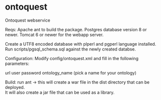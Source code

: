 ontoquest
=========

Ontoquest webservice

Reqs:
Apache ant to build the package.
Postgres database version 8 or newer.
Tomcat 6 or newer for the webapp server.

Create a UTF8 encoded database with plperl and pgperl language installed.
Run scripts/pgsql_schema.sql against the newly created databse.

Configuration:
Modify config/ontoquest.xml and fill in the following parameters:

url
user
password
ontology_name (pick a name for your ontology)

Build:
run ant -> this will create a war file in the dist directory that can be deployed.  
           It will also create a jar file that can be used as a library.


